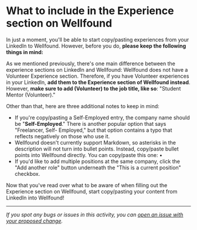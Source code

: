 # What to include in the Experience section on Wellfound

In just a moment, you'll be able to start copy/pasting experiences from your LinkedIn to Wellfound. However, before you do, **please keep the following things in mind:**

As we mentioned previously, there's one main difference between the experience sections on LinkedIn and Wellfound: Wellfound does not have a Volunteer Experience section. Therefore, if you have Volunteer experiences in your LinkedIn, **add them to the Experience section of Wellfound instead**. However, **make sure to add (Volunteer) to the job title, like so**: "Student Mentor (Volunteer)."

Other than that, here are three additional notes to keep in mind:

- If you're copy/pasting a Self-Employed entry, the company name should be "**Self-Employed**." There is another popular option that says "Freelancer, Self- Employed," but that option contains a typo that reflects negatively on those who use it.
- Wellfound doesn't currently support Markdown, so asterisks in the description will not turn into bullet points. Instead, copy/paste bullet points into Wellfound directly. You can copy/paste this one: •
- If you'd like to add multiple positions at the same company, click the "Add another role" button underneath the "This is a current position" checkbox.

Now that you've read over what to be aware of when filling out the Experience section on Wellfound, start copy/pasting your content from LinkedIn into Wellfound!

---

_If you spot any bugs or issues in this activity, you can [open an issue with your proposed change](https://github.com/microverseinc/curriculum-transversal-skills/blob/main/git-github/articles/open_issue.md)._
